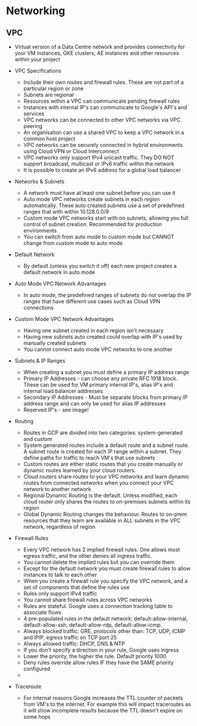 # Networking

## VPC

* Virtual version of a Data Centre network and provides connectivity for your VM instances, GKE clusters, AE instances and other resources within your project

* VPC Specifications
    * Include their own routes and firewall rules. These are not part of a particular region or zone
    * Subnets are regional
    * Resources within a VPC can communicate pending firewall rules
    * Instances with internal IP's can communicate to Google's API's and services
    * VPC networks can be connected to other VPC networks via VPC peering
    * An organisation can use a shared VPC to keep a VPC network in a common host project
    * VPC networks can be securely connected in hybrid environments using Cloud VPN or Cloud Interconnect
    * VPC networks only support IPv4 unicast traffic. They DO NOT support broadcast, multicast or IPv6 traffic within the network
    * It is possible to create an IPv6 address for a global load balancer

* Networks & Subnets
    * A network must have at least one subnet before you can use it
    * Auto mode VPC networks create subnets in each region automatically. These auto created subnets use a set of predefined ranges that with within 10.128.0.0/9
    * Custom mode VPC networks start with no subnets, allowing you full control of subnet creation. Recommended for production environments
    * You can switch from auto mode to custom mode but CANNOT change from custom mode to auto mode

* Default Network
    * By default (unless you switch it off) each new project creates a default network in auto mode

* Auto Mode VPC Network Advantages
    * In auto mode, the predefined ranges of subnets do not overlap the IP ranges that have different use cases such as Cloud VPN connections

* Custom Mode VPC Network Advantages
    * Having one subnet created in each region isn't necessary
    * Having new subnets auto created could overlap with IP's used by manually created subnets
    * You cannot connect auto mode VPC networks to one another

* Subnets & IP Ranges
    * When creating a subnet you must define a primary IP address range
    * Primary IP Addresses - can choose any private RFC 1918 block. These can be used for VM primary internal IP's, alias IP's and internal load balancer addresses
    * Secondary IP Addresses - Must be separate blocks from primary IP address range and can only be used for alias IP addresses
    * Reserved IP's - see image!

* Routing
    * Routes in GCP are divided into two categories: system-generated and custom
    * System generated routes include a default route and a subnet route. A subnet route is created for each IP range within a subnet. They define paths for traffic to reach VM's that use subnets
    * Custom routes are either static routes that you create manually or dynamic routes learned by your cloud routers.
    * Cloud routers share routes to your VPC networks and learn dynamic routes from connected networks when you connect your VPC network to another network
    * Regional Dynamic Routing is the default. Unless modified, each cloud router only shares the routes to on-premises subnets within its region
    * Global Dynamic Routing changes the behaviour. Routes to on-prem resources that they learn are available in ALL subnets in the VPC network, regardless of region

* Firewall Rules
    * Every VPC network has 2 implied firewall rules. One allows most egress traffic, and the other denies all ingress traffic.
    * You cannot delete the implied rules but you can override them
    * Except for the default network you must create firewall rules to allow instances to talk to each other
    * When you create a firewall rule you specify the VPC network, and a set of components that define the rules use
    * Rules only support IPv4 traffic
    * You cannot share firewall rules across VPC networks
    * Rules are stateful. Google uses a connection tracking table to associate flows
    * 4 pre-populated rules in the default network: default-allow-internal, default-allow-ssh, default-allow-rdp, default-allow-icmp.
    * Always blocked traffic: GRE, protocols other than: TCP, UDP, ICMP and IPIP, egress traffic on TCP port 25
    * Always allowed traffic: DHCP, DNS & NTP
    * If you don't specify a direction in your rule, Google uses ingress
    * Lower the priority, the higher the rule. Default priority 1000
    * Deny rules override allow rules IF they have the SAME priority configured
    * 

* Traceroute
    * For internal reasons Google increases the TTL counter of packets from VM's to the internet. For example this will impact traceroutes as it will show incomplete results because the TTL doesn't expire on some hops
